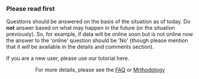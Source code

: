 <h3 style="margin-top: 0;">Please read first</h3>

Questions should be answered on the basis of the situation as of today. Do **not** answer based on what may happen in the future (or the situation previously). So, for example, if data will be online soon but is not online now the answer to the 'online' question should be 'No' (though please mention that it *will* be available in the details and comments section).

If you are a new user, please use our tutorial here. 

<p style="text-align: center;">For more details, please see the <a href="/faq">FAQ</a> or  <a href="/faq">Mrthodology</a></p>  

